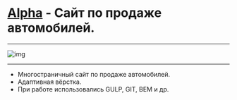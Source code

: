 # [Alpha](https://lyu-chunkwo.github.io/alpha/dist/index.html) - Сайт по продаже автомобилей.

---
<img src="https://lyu-chunkwo.github.io/alpha/dist/images/foreadme/alpha.jpg" alt="img">

---
- Многостраничный сайт по продаже автомобилей.
- Адаптивная вёрстка.
- При работе использовались GULP, GIT, BEM и др.
